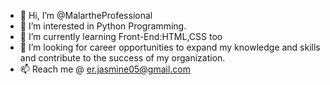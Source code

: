 - 👋 Hi, I’m @MalartheProfessional
- 👀 I’m interested in Python Programming.
- 🌱 I’m currently learning  Front-End:HTML,CSS too
- 💞️ I’m looking for  career opportunities to expand my knowledge and skills and contribute to the success of my organization.
- 📫 Reach me @ er.jasmine05@gmail.com

<!---
MalartheProfessional/MalartheProfessional is a ✨ special ✨ repository because its `README.md` (this file) appears on your GitHub profile.
You can click the Preview link to take a look at your changes.
--->
